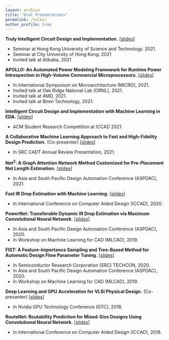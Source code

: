```yaml
---
layout: archive
title: "Oral Presentations"
permalink: /talks/
author_profile: true
---
```


**Truly Intelligent Circuit Design and Implementation.** [[slides](http://zhiyaoxie.github.io/files/21_HKUST.pdf)]
* Seminar at Hong Kong University of Science and Technology. 2021.
* Seminar at City University of Hong Kong. 2021
* Invited talk at Alibaba, 2021

**APOLLO: An Automated Power Modeling Framework for Runtime Power Introspection in High-Volume Commercial Microprocessors.** [[slides](http://zhiyaoxie.github.io/files/21_APOLLO.pdf)]
* In International Symposium on Microarchitecture (MICRO), 2021.
* Invited talk at Oak Ridge National Lab (ORNL), 2021.
* Invited talk at AMD, 2021.
* Invited talk at Biren Technology, 2021.

**Intelligent Circuit Design and Implementation with Machine Learning in EDA.** [[slides](http://zhiyaoxie.github.io/files/21_SRC_ICCAD.pdf)]
* ACM Student Research Competition at ICCAD 2021.

**A Collaborative Machine Learning Approach to Fast and High-Fidelity Design Prediction.** (Co-presenter) [[slides](http://zhiyaoxie.github.io/files/21_SRC.pdf)]
* In SRC CADT Annual Review Presentation, 2021.

**Net$^2$: A Graph Attention Network Method Customized for Pre-Placement Net Length Estimation.** [[slides](http://zhiyaoxie.github.io/files/21_Net2.pdf)]
* In Asia and South Pacific Design Automation Conference (ASPDAC), 2021.

**Fast IR Drop Estimation with Machine Learning.** [[slides](http://zhiyaoxie.github.io/files/20_IR_drop.pdf)]
* In International Conference on Computer Aided Design (ICCAD), 2020.

**PowerNet: Transferable Dynamic IR Drop Estimation via Maximum Convolutional Neural Network.** [[slides](http://zhiyaoxie.github.io/files/20_PowerNet.pdf)]
* In Asia and South Pacific Design Automation Conference (ASPDAC), 2020.
* In Workshop on Machine Learning for CAD (MLCAD), 2019.

**FIST: A Feature-Importance Sampling and Tree-Based Method for Automatic Design Flow Parameter Tuning.** [[slides](http://zhiyaoxie.github.io/files/20_FIST.pdf)]
* In Semiconductor Research Corporation (SRC) TECHCON, 2020.
* In Asia and South Pacific Design Automation Conference (ASPDAC), 2020.
* In Workshop on Machine Learning for CAD (MLCAD), 2019.

**Deep Learning and GPU Acceleration for VLSI Physical Design.** (Co-presenter) [[slides](http://zhiyaoxie.github.io/files/19_GTC.pdf)]
* In Nvidia GPU Technology Conference (GTC), 2018.

**RouteNet: Routability Prediction for Mixed-Size Designs Using Convolutional Neural Network.** [[slides](http://zhiyaoxie.github.io/files/18_RouteNet.pdf)]
* In International Conference on Computer Aided Design (ICCAD), 2018.



